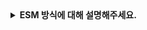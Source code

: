 <details>
  <summary><strong>ESM 방식에 대해 설명해주세요.</strong></summary>

<br>

## ESM (ECMAScript Module)
- 자바스크립트에서 공식적으로 채택된 모듈 시스템으로, import와 export 키워드를 사용해 코드의 모듈화를 지원합니다.
- 최근 프론트엔드 환경에서는 ESM이 가장 기본적인 모듈 시스템입니다.

#### 장점
- 트리 쉐이킹:	정적 구조 덕분에 사용되지 않는 코드 제거 가능 → 번들 사이즈 감소
- 지연 로딩:	import()를 이용해 필요한 시점에 모듈 로딩 가능
- 병렬 처리:	브라우저가 여러 모듈을 병렬로 fetch 가능 (비동기 처리와 캐싱)
- 브라우저 캐싱 최적화:	HTTP 캐싱 + 모듈 단위 분할로 더 효율적인 캐싱 가능

#### 단점
- 브라우저 호환성 문제:	구형 브라우저(IE 등)에서는 지원되지 않음 → 트랜스파일 필요
- 파일 확장자 요구:	Node.js에서는 import './module.js'처럼 확장자까지 명시 필요
- 정적 구조 제한:	조건부 로딩(if문 안에서 import 등)은 불가능 (다이나믹 import 제외)
- 초기 로딩 시간:	너무 많은 모듈을 초기 import하면 초기 로딩 속도에 영향 줄 수 있음
  
</details>
